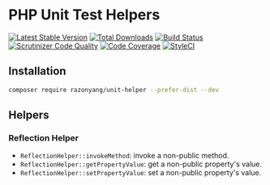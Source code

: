 # PHP Unit Test Helpers

[![Latest Stable Version](https://poser.pugx.org/razonyang/unit-helper/v/stable.png)](https://packagist.org/packages/razonyang/unit-helper)
[![Total Downloads](https://poser.pugx.org/razonyang/unit-helper/downloads.png)](https://packagist.org/packages/razonyang/unit-helper)
[![Build Status](https://github.com/razonyang/php-unit-helper/actions/workflows/build.yml/badge.svg)](https://github.com/razonyang/php-unit-helper/actions)
[![Scrutinizer Code Quality](https://scrutinizer-ci.com/g/razonyang/php-unit-helper/badges/quality-score.png?b=main)](https://scrutinizer-ci.com/g/razonyang/php-unit-helper/?branch=main)
[![Code Coverage](https://scrutinizer-ci.com/g/razonyang/php-unit-helper/badges/coverage.png?b=main)](https://scrutinizer-ci.com/g/razonyang/php-unit-helper/?branch=main)
[![StyleCI](https://github.styleci.io/repos/537817860/shield?branch=main)](https://github.styleci.io/repos/537817860?branch=main)


## Installation

```bash
composer require razonyang/unit-helper --prefer-dist --dev
```

## Helpers

### Reflection Helper

- `ReflectionHelper::invokeMethod`: invoke a non-public method.
- `ReflectionHelper::getPropertyValue`: get a non-public property's value.
- `ReflectionHelper::setPropertyValue`: set a non-public property's value.
